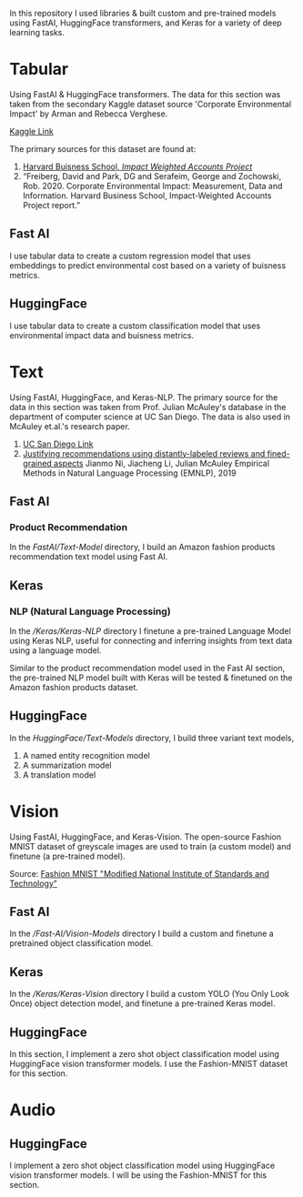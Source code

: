 In this repository I used libraries & built custom and pre-trained models using FastAI, HuggingFace transformers, and Keras for a variety of deep learning tasks.

# Tabular

Using FastAI & HuggingFace transformers. The data for this section was taken from the secondary Kaggle dataset source 'Corporate Environmental Impact' by Arman and Rebecca Verghese.

[Kaggle Link](https://www.kaggle.com/datasets/mannmann2/corporate-environmental-impact/data)

The primary sources for this dataset are found at:
1. [Harvard Buisness School, *Impact Weighted Accounts Project*](https://www.hbs.edu/impact-weighted-accounts/Pages/default.aspx)
2. “Freiberg, David and Park, DG and Serafeim, George and Zochowski, Rob. 2020. Corporate Environmental Impact: Measurement, Data and Information. Harvard Business School, Impact-Weighted Accounts Project report.”

## Fast AI

I use tabular data to create a custom regression model that uses embeddings to predict environmental cost based on a variety of buisness metrics.

## HuggingFace
I use tabular data to create a custom classification model that uses  environmental impact data and buisness metrics.

# Text

Using FastAI, HuggingFace, and Keras-NLP. The primary source for the data in this section was taken from Prof. Julian McAuley's database in the department of computer science at UC San Diego. The data is also used in McAuley et.al.'s research paper.

1. [UC San Diego Link](https://cseweb.ucsd.edu/~jmcauley/datasets/amazon_v2/)
2. [Justifying recommendations using distantly-labeled reviews and fined-grained aspects](https://cseweb.ucsd.edu/~jmcauley/pdfs/emnlp19a.pdf)
Jianmo Ni, Jiacheng Li, Julian McAuley
Empirical Methods in Natural Language Processing (EMNLP), 2019

## Fast AI

### Product Recommendation

In the *FastAI/Text-Model* directory, I build an Amazon fashion products recommendation text model using Fast AI. 

## Keras 

### NLP (Natural Language Processing)
In the */Keras/Keras-NLP* directory I finetune a pre-trained Language Model using Keras NLP, useful for connecting and inferring insights from text data using a language model. 

Similar to the product recommendation model used in the Fast AI section, the pre-trained NLP model built with Keras will be tested & finetuned on the Amazon fashion products dataset.

## HuggingFace
In the *HuggingFace/Text-Models* directory, I build three variant text models, 
1. A named entity recognition model
2. A summarization model
3. A translation model

# Vision

Using FastAI, HuggingFace, and Keras-Vision. The open-source Fashion MNIST dataset of greyscale images are used to train (a custom model) and finetune (a pre-trained model).

Source: 
[Fashion MNIST "Modified National Institute of Standards and Technology"](https://github.com/zalandoresearch/fashion-mnist)

## Fast AI
In the */Fast-AI/Vision-Models* directory I build a custom and finetune a pretrained object classification model.

## Keras
In the */Keras/Keras-Vision* directory I build a custom
 YOLO (You Only Look Once) object detection model, and finetune a pre-trained Keras model.

## HuggingFace
In this section, I implement a zero shot object classification model using HuggingFace vision transformer models. I use the Fashion-MNIST dataset for this section.

# Audio

## HuggingFace
I implement a zero shot object classification model using HuggingFace vision transformer models. I will be using the Fashion-MNIST for this section.

